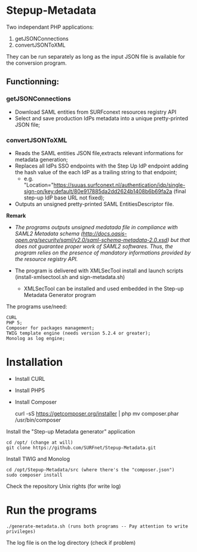 # Stepup-Metadata

Two independant PHP applications:

1. getJSONConnections
2. convertJSONToXML

They can be run separately as long as the input JSON file is available for the conversion program.

## Functionning:

### getJSONConnections
* Download SAML entities from SURFconext resources registry API 
* Select and save production IdPs metadata into a unique pretty-printed JSON file;

### convertJSONToXML
* Reads the SAML entities JSON file,extracts relevant informations for metadata generation;
* Replaces all IdPs SSO endpoints with the Step Up IdP endpoint adding the hash value of the each IdP as a trailing string to that endpoint;  
  * e.g.  "Location="https://suuas.surfconext.nl/authentication/idp/single-sign-on/key:default/80e917885da2dd2624b1408b6b69fa2a (final step-up IdP base URL not fixed);
* Outputs an unsigned pretty-printed SAML EntitiesDescriptor file.

**Remark** 
* *The programs outputs unsigned medatada file in compliance with SAML2 Metadata schema (http://docs.oasis-open.org/security/saml/v2.0/saml-schema-metadata-2.0.xsd) but that does not guarantee proper work of SAML2 softwares. Thus, the program relies on the presence of mandatory informations provided by the resource registry API.*

* The program is delivered with XMLSecTool install and launch scripts (install-xmlsectool.sh and sign-metadata.sh)
  * XMLSecTool can be installed and used embedded in the Step-up Metadata Generator program

The programs use/need:

	CURL
    PHP 5;
    Composer for packages management;
    TWIG template engine (needs version 5.2.4 or greater);
    Monolog as log engine;

# Installation

* Install CURL
* Install PHP5
* Install Composer  

	curl -sS https://getcomposer.org/installer | php
	mv composer.phar /usr/bin/composer
   
Install the "Step-up Metadata generator" application

	cd /opt/ (change at will)
	git clone https://github.com/SURFnet/Stepup-Metadata.git

Install TWIG and Monolog

	cd /opt/Stepup-Metadata/src (where there's the "composer.json")
	sudo composer install
    
Check the repository Unix rights (for write log)

# Run the programs

	./generate-metadata.sh (runs both programs -- Pay attention to write privileges)

The log file is on the log directory (check if problem)
